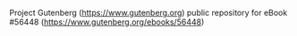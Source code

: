 Project Gutenberg (https://www.gutenberg.org) public repository for
eBook #56448 (https://www.gutenberg.org/ebooks/56448)
